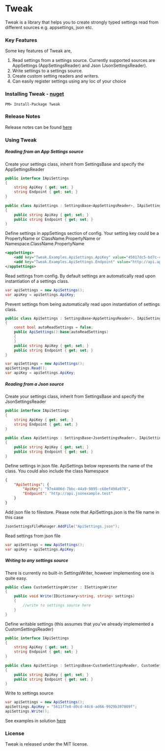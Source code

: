 # Tweak

Tweak is a library that helps you to create strongly typed settings read from different sources e.g. appsettings, json etc.

### Key Features
Some key features of Tweak are,

1. Read settings from a settings source. Currently supported sources are AppSettings (AppSettingsReader) and Json (JsonSettingsReader).
2. Write settings to a settings source.
3. Create custom setting readers and writers.
4. Can easily register settings using any Ioc of your choice

### Installing Tweak - [nuget](https://www.nuget.org/packages/Tweak/)

```
PM> Install-Package Tweak
```

### Release Notes
Release notes can be found [here](https://github.com/oopanuga/tweak/blob/master/RELEASE-NOTES.txt)

### Using Tweak

##### Reading from an App Settings source

Create your settings class, inherit from SettingsBase and specify the AppSettingsReader
```c#
public interface IApiSettings
{
	string ApiKey { get; set; }
	string Endpoint { get; set; }
}
	
public class ApiSettings : SettingsBase<AppSettingsReader>, IApiSettings
{
	public string ApiKey { get; set; }
	public string Endpoint { get; set; }
}
```

Define settings in appSettings section of config. Your setting key could be a PropertyName or ClassName.PropertyName or Namespace.ClassName.PropertyName
```xml
<appSettings>
	<add key="Tweak.Examples.ApiSettings.ApiKey" value="45017dc5-bd7c-47fd-9495-06953e329db0" />
	<add key="Tweak.Examples.ApiSettings.Endpoint" value="http://api.appsettingsexample.test" />
</appSettings>
```

Read settings from config. By default settings are automatically read upon instantiation of a settings class.
```c#
var apiSettings = new ApiSettings();
var apiKey = apiSettings.ApiKey;
```

Prevent settings from being automatically read upon instantiation of settings class.
```c#
public class ApiSettings : SettingsBase<AppSettingsReader>, IApiSettings
{
	const bool autoReadSettings = false;
	public ApiSettings():base(autoReadSettings)
	{
	}
	public string ApiKey { get; set; }
	public string Endpoint { get; set; }
}

var apiSettings = new ApiSettings();
apiSettings.Read();
var apiKey = apiSettings.ApiKey;
```

##### Reading from a Json source

Create your settings class, inherit from SettingsBase and specify the JsonSettingsReader
```c#
public interface IApiSettings
{
	string ApiKey { get; set; }
	string Endpoint { get; set; }
}
	
public class ApiSettings : SettingsBase<JsonSettingsReader>, IApiSettings
{
	public string ApiKey { get; set; }
	public string Endpoint { get; set; }
}
```

Define settings in json file. ApiSettings below represents the name of the class. You could also include the class Namespace 
```json
{
    "ApiSettings": {
        "ApiKey": "97e4406d-7bbc-44a9-9895-c68ef498a978",
        "Endpoint": "http://api.jsonexample.test"
    }
}
```

Add json file to filestore. Please note that ApiSettings.json is the file name in this case
```c#
JsonSettingsFileManager.AddFile("ApiSettings.json");
```

Read settings from json file
```c#
var apiSettings = new ApiSettings();
var apiKey = apiSettings.ApiKey;
```

##### Writing to any settings source

There is currently no built-in SettingsWriter, however implementing one is quite easy.

```c#
public class CustomSettingsWriter : ISettingsWriter
{
	public void Write(IDictionary<string, string> settings)
	{
		//write to settings source here
	}
}
```

Define writable settings (this assumes that you've already implemented a CustomSettingsReader)
```c#
public interface IApiSettings
{
	string ApiKey { get; set; }
	string Endpoint { get; set; }
}
	
public class ApiSettings : SettingsBase<CustomSettingsReader, CustomSettingsWriter>, IApiSettings
{
	public string ApiKey { get; set; }
	public string Endpoint { get; set; }
}
```

Write to settings source
```c#
var apiSettings = new ApiSettings();
apiSettings.ApiKey = "5611f7e8-d0cd-44c6-ad66-9929b397009f";
apiSettings.Write();
```


See examples in solution [here](https://github.com/oopanuga/Tweak/tree/master/Tweak.Examples)

### License

Tweak is released under the MIT license.
